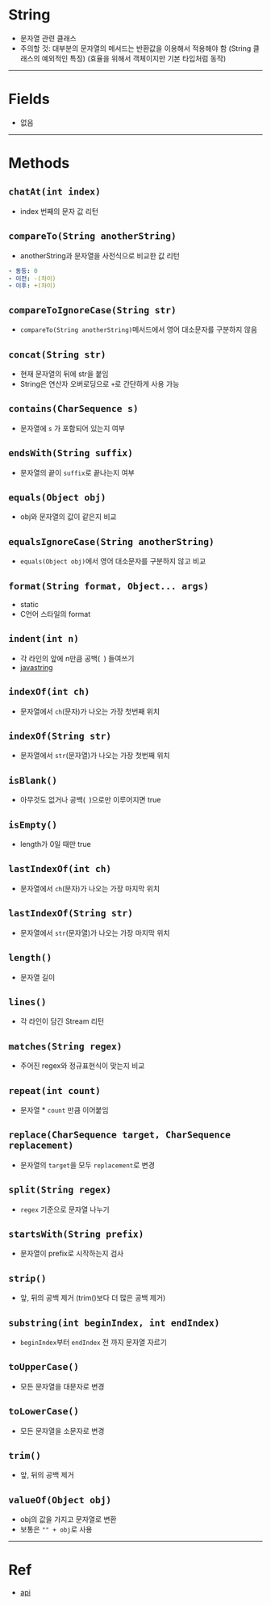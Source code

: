 # String
- 문자열 관련 클래스
- 주의할 것: 대부분의 문자열의 메서드는 반환값을 이용해서 적용해야 함 (String 클래스의 예외적인 특징) (효율을 위해서 객체이지만 기본 타입처럼 동작)

---

# Fields
- 없음

---

# Methods


## `chatAt(int index)`
- index 번째의 문자 값 리턴


## `compareTo(String anotherString)`
- anotherString과 문자열을 사전식으로 비교한 값 리턴
```yaml
- 동등: 0
- 이전: -(차이)
- 이후: +(차이)
```


## `compareToIgnoreCase(String str)`
- `compareTo(String anotherString)`메서드에서 영어 대소문자를 구분하지 않음


## `concat(String str)`
- 현재 문자열의 뒤에 str을 붙임
- String은 연산자 오버로딩으로 `+`로 간단하게 사용 가능


## `contains(CharSequence s)`
- 문자열에 `s` 가 포함되어 있는지 여부


## `endsWith(String suffix)`
- 문자열의 끝이 `suffix`로 끝나는지 여부


## `equals(Object obj)`
- obj와 문자열의 값이 같은지 비교


## `equalsIgnoreCase(String anotherString)`
- `equals(Object obj)`에서 영어 대소문자를 구분하지 않고 비교


## `format(String format, Object... args)`
- static
- C언어 스타일의 format


## `indent(int n)`
- 각 라인의 앞에 n만큼 공백(` `) 들여쓰기
- [javastring](https://www.javastring.net/java/string/java-string-indent-method-examples)

## `indexOf(int ch)`
- 문자열에서 `ch`(문자)가 나오는 가장 첫번째 위치


## `indexOf(String str)`
- 문자열에서 `str`(문자열)가 나오는 가장 첫번째 위치



## `isBlank()`
- 아무것도 없거나 공백(` `)으로만 이루어지면 true



## `isEmpty()`
- length가 0일 때만 true



## `lastIndexOf(int ch)`
- 문자열에서 `ch`(문자)가 나오는 가장 마지막 위치



## `lastIndexOf(String str)`
- 문자열에서 `str`(문자열)가 나오는 가장 마지막 위치



## `length()`
- 문자열 길이



## `lines()`
- 각 라인이 담긴 Stream 리턴



## `matches(String regex)`
- 주어진 regex와 정규표현식이 맞는지 비교



## `repeat(int count)`
- 문자열 * `count` 만큼 이어붙임



## `replace(CharSequence target, CharSequence replacement)`
- 문자열의 `target`을 모두 `replacement`로 변경



## `split(String regex)`
- `regex` 기준으로 문자열 나누기



## `startsWith(String prefix)`
- 문자열이 prefix로 시작하는지 검사



## `strip()`
- 앞, 뒤의 공백 제거 (trim()보다 더 많은 공백 제거)



## `substring(int beginIndex, int endIndex)`
- `beginIndex`부터 `endIndex` 전 까지 문자열 자르기



## `toUpperCase()`
- 모든 문자열을 대문자로 변경


## `toLowerCase()`
- 모든 문자열을 소문자로 변경


## `trim()`
- 앞, 뒤의 공백 제거


## `valueOf(Object obj)`
- obj의 값을 가지고 문자열로 변환
- 보통은 `"" + obj`로 사용





---

# Ref
- [api](https://docs.oracle.com/en/java/javase/17/docs/api/java.base/java/lang/String.html)

